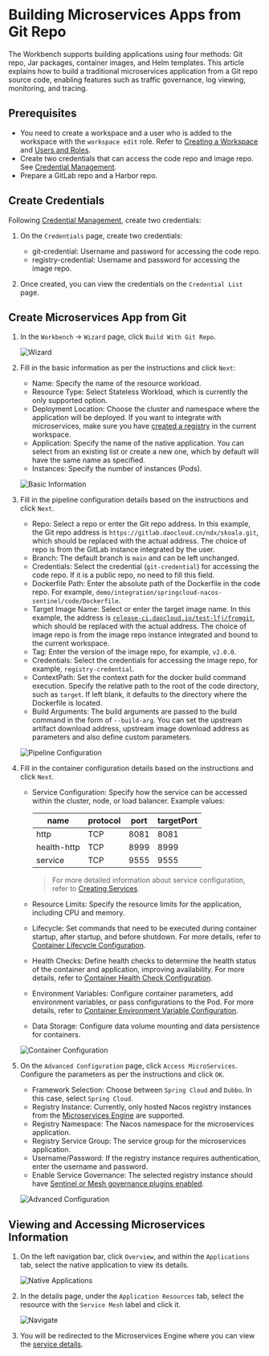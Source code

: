 # Building Microservices Apps from Git Repo

The Workbench supports building applications using four methods:
Git repo, Jar packages, container images, and Helm templates. This article
explains how to build a traditional microservices application from a Git repo
source code, enabling features such as traffic governance, log viewing, monitoring, and tracing.

## Prerequisites

- You need to create a workspace and a user who is added to the workspace with the
  `workspace edit` role. Refer to [Creating a Workspace](../../../ghippo/user-guide/workspace/workspace.md)
  and [Users and Roles](../../../ghippo/user-guide/access-control/user.md).
- Create two credentials that can access the code repo and image repo.
  See [Credential Management](../pipeline/credential.md).
- Prepare a GitLab repo and a Harbor repo.

## Create Credentials

Following [Credential Management](../pipeline/credential.md), create two credentials:

1. On the `Credentials` page, create two credentials:

    - git-credential: Username and password for accessing the code repo.
    - registry-credential: Username and password for accessing the image repo.

2. Once created, you can view the credentials on the `Credential List` page.

## Create Microservices App from Git

1. In the `Workbench` -> `Wizard` page, click `Build With Git Repo`.

    ![Wizard](../../images/ms01.png)

2. Fill in the basic information as per the instructions and click `Next`:

    - Name: Specify the name of the resource workload.
    - Resource Type: Select Stateless Workload, which is currently the only supported option.
    - Deployment Location: Choose the cluster and namespace where the application will be deployed.
      If you want to integrate with microservices, make sure you have
      [created a registry](../../../skoala/trad-ms/hosted/index.md) in the current workspace.
    - Application: Specify the name of the native application. You can select from an existing list
      or create a new one, which by default will have the same name as specified.
    - Instances: Specify the number of instances (Pods).

    ![Basic Information](../../images/git01.png)

3. Fill in the pipeline configuration details based on the instructions and click `Next`.

    - Repo: Select a repo or enter the Git repo address. In this example, the Git repo address
      is `https://gitlab.daocloud.cn/ndx/skoala.git`, which should be replaced with the actual
      address. The choice of repo is from the GitLab instance integrated by the user.
    - Branch: The default branch is `main` and can be left unchanged.
    - Credentials: Select the credential (`git-credential`) for accessing the code repo.
      If it is a public repo, no need to fill this field.
    - Dockerfile Path: Enter the absolute path of the Dockerfile in the code repo.
      For example, `demo/integration/springcloud-nacos-sentinel/code/Dockerfile`.
    - Target Image Name: Select or enter the target image name. In this example, the address is
      [`release-ci.daocloud.io/test-lfj/fromgit`](http://release-ci.daocloud.io/test-lfj/fromgit),
      which should be replaced with the actual address. The choice of image repo is from the
      image repo instance integrated and bound to the current workspace.
    - Tag: Enter the version of the image repo, for example, `v2.0.0`.
    - Credentials: Select the credentials for accessing the image repo, for example, `registry-credential`.
    - ContextPath: Set the context path for the docker build command execution. Specify the relative path
      to the root of the code directory, such as `target`. If left blank, it defaults to the directory
      where the Dockerfile is located.
    - Build Arguments: The build arguments are passed to the build command in the form of `--build-arg`.
      You can set the upstream artifact download address, upstream image download address as parameters
      and also define custom parameters.

    ![Pipeline Configuration](../../images/git02.png)

4. Fill in the container configuration details based on the instructions and click `Next`.

    - Service Configuration: Specify how the service can be accessed within the
      cluster, node, or load balancer. Example values:

        name | protocol | port | targetPort
        ---- | -------- | ---- | ----------
        http | TCP      | 8081 | 8081
        health-http | TCP | 8999 | 8999
        service | TCP      | 9555 | 9555

        > For more detailed information about service configuration, refer to
        > [Creating Services](../../../kpanda/user-guide/network/create-services.md).

    - Resource Limits: Specify the resource limits for the application, including CPU and memory.

    - Lifecycle: Set commands that need to be executed during container startup, after startup,
      and before shutdown. For more details, refer to
      [Container Lifecycle Configuration](../../../kpanda/user-guide/workloads/pod-config/lifecycle.md).

    - Health Checks: Define health checks to determine the health status of the container and application,
      improving availability. For more details, refer to
      [Container Health Check Configuration](../../../kpanda/user-guide/workloads/pod-config/health-check.md).

    - Environment Variables: Configure container parameters, add environment variables, or pass
      configurations to the Pod. For more details, refer to
      [Container Environment Variable Configuration](../../../kpanda/user-guide/workloads/pod-config/env-variables.md).

    - Data Storage: Configure data volume mounting and data persistence for containers.

    ![Container Configuration](../../images/ms04.png)

5. On the `Advanced Configuration` page, click `Access MicroServices`.
   Configure the parameters as per the instructions and click `OK`.

    - Framework Selection: Choose between `Spring Cloud` and `Dubbo`. In this case, select `Spring Cloud`.
    - Registry Instance: Currently, only hosted Nacos registry instances from the
     [Microservices Engine](../../../skoala/trad-ms/hosted/index.md) are supported.
    - Registry Namespace: The Nacos namespace for the microservices application.
    - Registry Service Group: The service group for the microservices application.
    - Username/Password: If the registry instance requires authentication, enter the username and password.
    - Enable Service Governance: The selected registry instance should have
     [Sentinel or Mesh governance plugins enabled](../../../skoala/trad-ms/hosted/plugins/plugin-center.md).

    ![Advanced Configuration](../../images/git03.png)

## Viewing and Accessing Microservices Information

1. On the left navigation bar, click `Overview`, and within the `Applications` tab,
   select the native application to view its details.

    ![Native Applications](../../images/git04.png)

2. In the details page, under the `Application Resources` tab, select the resource with
   the `Service Mesh` label and click it.

    ![Navigate](../../images/git05.png)

3. You will be redirected to the Microservices Engine where you can view the
   [service details](../../../skoala/trad-ms/hosted/services/check-details.md).
